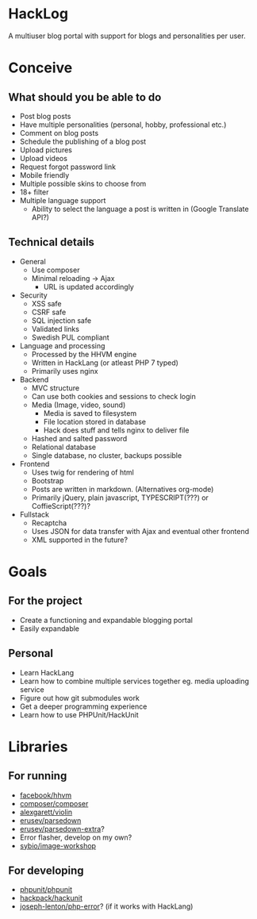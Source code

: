 # HackLog
A multiuser blog portal with support for blogs and personalities per user.

# Conceive

## What should you be able to do
* Post blog posts
* Have multiple personalities (personal, hobby, professional etc.)
* Comment on blog posts
* Schedule the publishing of a blog post
* Upload pictures
* Upload videos
* Request forgot password link
* Mobile friendly
* Multiple possible skins to choose from
* 18+ filter
* Multiple language support
  * Ability to select the language a post is written in (Google Translate API?)

## Technical details
* General
  * Use composer
  * Minimal reloading -> Ajax
    * URL is updated accordingly
* Security
  * XSS safe
  * CSRF safe
  * SQL injection safe
  * Validated links
  * Swedish PUL compliant
* Language and processing
  * Processed by the HHVM engine
  * Written in HackLang (or atleast PHP 7 typed)
  * Primarily uses nginx
* Backend
  * MVC structure
  * Can use both cookies and sessions to check login
  * Media (Image, video, sound)
    * Media is saved to filesystem
    * File location stored in database
    * Hack does stuff and tells nginx to deliver file
  * Hashed and salted password
  * Relational database
  * Single database, no cluster, backups possible
* Frontend
  * Uses twig for rendering of html
  * Bootstrap
  * Posts are written in markdown. (Alternatives org-mode)
  * Primarily jQuery, plain javascript, TYPESCRIPT(???) or CoffieScript(???)?
* Fullstack
  * Recaptcha
  * Uses JSON for data transfer with Ajax and eventual other frontend
  * XML supported in the future?

# Goals
## For the project
* Create a functioning and expandable blogging portal
* Easily expandable

## Personal
* Learn HackLang
* Learn how to combine multiple services together eg. media uploading service
* Figure out how git submodules work
* Get a deeper programming experience
* Learn how to use PHPUnit/HackUnit

# Libraries
## For running
* [facebook/hhvm](https://github.com/facebook/hhvm)
* [composer/composer](https://github.com/composer/composer)
* [alexgarett/violin](https://github.com/alexgarrett/violin)
* [erusev/parsedown](https://github.com/erusev/parsedown)
* [erusev/parsedown-extra](https://github.com/erusev/parsedown-extra)?
* Error flasher, develop on my own?
* [sybio/image-workshop](https://github.com/Sybio/ImageWorkshop)

## For developing
* [phpunit/phpunit](https://github.com/sebastianbergmann/phpunit)
* [hackpack/hackunit](https://github.com/HackPack/HackUnit)
* [joseph-lenton/php-error](https://github.com/JosephLenton/PHP-Error/)? (if it works with HackLang)

